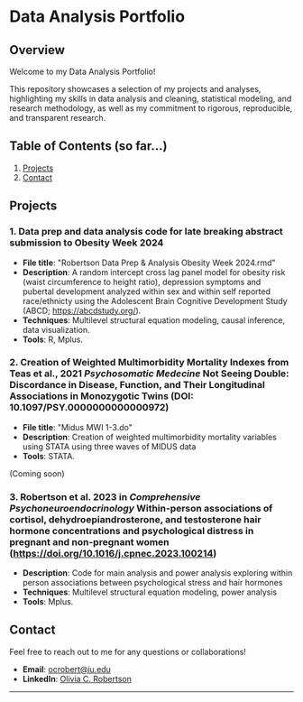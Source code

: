 # Data Analysis Portfolio

## Overview

Welcome to my Data Analysis Portfolio! 

This repository showcases a selection of my projects and analyses, 
highlighting my skills in data analysis and cleaning,
statistical modeling, and research methodology, as well as my commitment
to rigorous, reproducible, and transparent research.

## Table of Contents (so far...)

1. [Projects](#projects)
2. [Contact](#contact)

## Projects

### 1. Data prep and data analysis code for late breaking abstract submission to Obesity Week 2024
- **File title**: "Robertson Data Prep & Analysis Obesity Week 2024.rmd"
- **Description**: A random intercept cross lag panel model for obesity risk (waist circumference to height ratio),
  depression symptoms and pubertal development analyzed within sex and within self reported race/ethnicty using the
  Adolescent Brain Cognitive Development Study (ABCD; https://abcdstudy.org/).
- **Techniques**: Multilevel structural equation modeling, causal inference, data visualization.
- **Tools**: R, Mplus.

### 2. Creation of Weighted Multimorbidity Mortality Indexes from Teas et al., 2021 _Psychosomatic Medecine_ Not Seeing Double: Discordance in Disease, Function, and Their Longitudinal Associations in Monozygotic Twins (DOI: 10.1097/PSY.0000000000000972)
- **File title**: "Midus MWI 1-3.do"
- **Description**: Creation of weighted multimorbidity mortality variables using STATA using three waves of MIDUS data
- **Tools**: STATA.
  
(Coming soon)
### 3. Robertson et al. 2023 in _Comprehensive Psychoneuroendocrinology_ Within-person associations of cortisol, dehydroepiandrosterone, and testosterone hair hormone concentrations and psychological distress in pregnant and non-pregnant women (https://doi.org/10.1016/j.cpnec.2023.100214)
- **Description**: Code for main analysis and power analysis exploring within person associations between psychological stress and hair hormones
- **Techniques**: Multilevel structural equation modeling, power analysis
- **Tools**: Mplus.

## Contact

Feel free to reach out to me for any questions or collaborations!
- **Email**: ocrobert@iu.edu
- **LinkedIn**: [Olivia C. Robertson](www.linkedin.com/in/olivia-robertson-78076927b)
---

